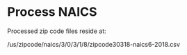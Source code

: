 # Process NAICS

Processed zip code files reside at:  

/us/zipcode/naics/3/0/3/1/8/zipcode30318-naics6-2018.csv